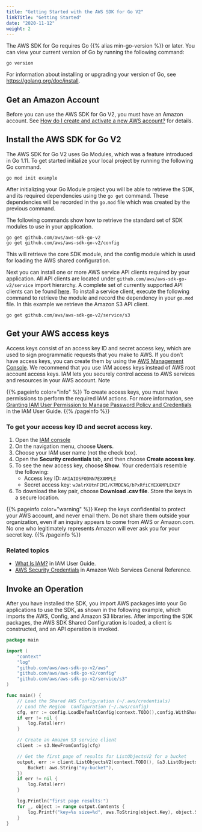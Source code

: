 ```yaml
---
title: "Getting Started with the AWS SDK for Go V2"
linkTitle: "Getting Started"
date: "2020-11-12"
weight: 2
---
```


The AWS SDK for Go requires Go {{% alias min-go-version %}} or later. You can view your current version of Go by running the following command:

```
go version
```

For information about installing or upgrading your version of Go, see https://golang.org/doc/install.

## Get an Amazon Account

Before you can use the AWS SDK for Go V2, you must have an Amazon account.
See [How do I create and activate a new AWS account?](https://aws.amazon.com/premiumsupport/knowledge-center/create-and-activate-aws-account/)
for details.

## Install the AWS SDK for Go V2

The AWS SDK for Go V2 uses Go Modules, which was a feature introduced in Go 1.11. To get started initialize your local
project by running the following Go command.

```
go mod init example
```

After initializing your Go Module project you will be able to retrieve the SDK, and its required dependencies using
the `go get` command. These dependencies will be recorded in the `go.mod` file which was created by the previous
command.

The following commands show how to retrieve the standard set of SDK modules to use in your application.

```
go get github.com/aws/aws-sdk-go-v2
go get github.com/aws/aws-sdk-go-v2/config
```

This will retrieve the core SDK module, and the config module which is used for loading the AWS shared configuration.

Next you can install one or more AWS service API clients required by your application. All API clients are located
under `github.com/aws/aws-sdk-go-v2/service` import hierarchy. A complete set of currently supported API clients can be
found
[here](https://pkg.go.dev/mod/github.com/aws/aws-sdk-go-v2?tab=packages). To install a service client, execute the
following command to retrieve the module and record the dependency in your `go.mod` file. In this example we retrieve
the Amazon S3 API client.

```
go get github.com/aws/aws-sdk-go-v2/service/s3
```

## Get your AWS access keys

Access keys consist of an access key ID and secret access key, which are used to sign programmatic requests that you
make to AWS. If you don’t have access keys, you can create them by using
the [AWS Management Console](https://console.aws.amazon.com/console/home). We recommend that you use IAM access keys
instead of AWS root account access keys. IAM lets you securely control access to AWS services and resources in your AWS
account. Note

{{% pageinfo color="info" %}} To create access keys, you must have permissions to perform the required IAM actions. For
more information,
see [Granting IAM User Permission to Manage Password Policy and Credentials](https://docs.aws.amazon.com/IAM/latest/UserGuide/id_credentials_delegate-permissions.html)
in the IAM User Guide. {{% /pageinfo %}}

### To get your access key ID and secret access key.

1. Open the [IAM console](https://console.aws.amazon.com/iam/home)
1. On the navigation menu, choose **Users**.
1. Choose your IAM user name (not the check box).
1. Open the **Security credentials** tab, and then choose **Create access key**.
1. To see the new access key, choose **Show**. Your credentials resemble the following:
    * Access key ID: `AKIAIOSFODNN7EXAMPLE`
    * Secret access key: `wJalrXUtnFEMI/K7MDENG/bPxRfiCYEXAMPLEKEY`
1. To download the key pair, choose **Download .csv file**. Store the keys in a secure location.

{{% pageinfo color="warning" %}} Keep the keys confidential to protect your AWS account, and never email them. Do not
share them outside your organization, even if an inquiry appears to come from AWS or Amazon.com. No one who legitimately
represents Amazon will ever ask you for your secret key. {{% /pageinfo %}}

### Related topics

* [What Is IAM?](https://docs.aws.amazon.com/IAM/latest/UserGuide/introduction.html)
  in IAM User Guide.
* [AWS Security Credentials](https://docs.aws.amazon.com/general/latest/gr/aws-security-credentials.html)
  in Amazon Web Services General Reference.

## Invoke an Operation

After you have installed the SDK, you import AWS packages into your Go applications to use the SDK, as shown in the
following example, which imports the AWS, Config, and Amazon S3 libraries. After importing the SDK packages, the
AWS SDK Shared Configuration is loaded, a client is constructed, and an API operation is invoked.

```go
package main

import (
	"context"
	"log"
	"github.com/aws/aws-sdk-go-v2/aws"
	"github.com/aws/aws-sdk-go-v2/config"
	"github.com/aws/aws-sdk-go-v2/service/s3"
)

func main() {
	// Load the Shared AWS Configuration (~/.aws/credentials)
	// Load the Region  Configuration (~/.aws/config)
	cfg, err := config.LoadDefaultConfig(context.TODO(),config.WithSharedConfigProfile("Your-username"))
	if err != nil {
		log.Fatal(err)
	}

	// Create an Amazon S3 service client
	client := s3.NewFromConfig(cfg)

	// Get the first page of results for ListObjectsV2 for a bucket
	output, err := client.ListObjectsV2(context.TODO(), &s3.ListObjectsV2Input{
		Bucket: aws.String("my-bucket"),
	})
	if err != nil {
		log.Fatal(err)
	}

	log.Println("first page results:")
	for _, object := range output.Contents {
		log.Printf("key=%s size=%d", aws.ToString(object.Key), object.Size)
	}
}
```
